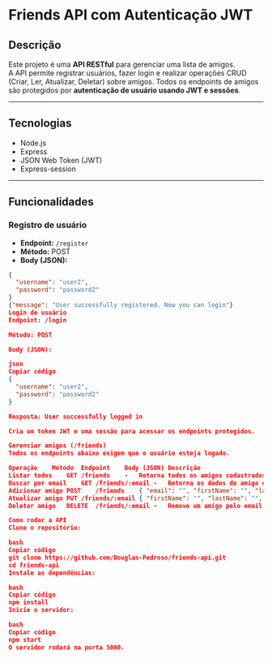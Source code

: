# Friends API com Autenticação JWT

## Descrição
Este projeto é uma **API RESTful** para gerenciar uma lista de amigos.  
A API permite registrar usuários, fazer login e realizar operações CRUD (Criar, Ler, Atualizar, Deletar) sobre amigos. Todos os endpoints de amigos são protegidos por **autenticação de usuário usando JWT e sessões**.

---

## Tecnologias
- Node.js
- Express
- JSON Web Token (JWT)
- Express-session

---

## Funcionalidades

### **Registro de usuário**
- **Endpoint:** `/register`  
- **Método:** POST  
- **Body (JSON):**
```json
{
  "username": "user2",
  "password": "password2"
}
{"message": "User successfully registered. Now you can login"}
Login de usuário
Endpoint: /login

Método: POST

Body (JSON):

json
Copiar código
{
  "username": "user2",
  "password": "password2"
}

Resposta: User successfully logged in

Cria um token JWT e uma sessão para acessar os endpoints protegidos.

Gerenciar amigos (/friends)
Todos os endpoints abaixo exigem que o usuário esteja logado.

Operação	Método	Endpoint	Body (JSON)	Descrição
Listar todos	GET	/friends	-	Retorna todos os amigos cadastrados
Buscar por email	GET	/friends/:email	-	Retorna os dados do amigo específico
Adicionar amigo	POST	/friends	{ "email": "", "firstName": "", "lastName": "", "DOB": "" }	Adiciona um novo amigo
Atualizar amigo	PUT	/friends/:email	{ "firstName": "", "lastName": "", "DOB": "" }	Atualiza os dados de um amigo existente
Deletar amigo	DELETE	/friends/:email	-	Remove um amigo pelo email

Como rodar a API
Clone o repositório:

bash
Copiar código
git clone https://github.com/Douglas-Pedroso/friends-api.git
cd friends-api
Instale as dependências:

bash
Copiar código
npm install
Inicie o servidor:

bash
Copiar código
npm start
O servidor rodará na porta 5000.

